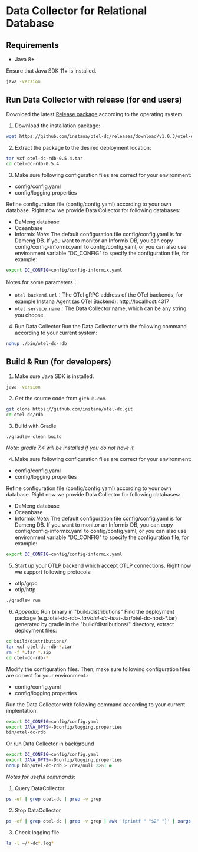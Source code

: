 # Data Collector for Relational Database


## Requirements

- Java 8+

Ensure that Java SDK 11+ is installed.
```bash
java -version
```


## Run Data Collector with release (for end users)
Download the latest  [Release package](https://github.com/instana/otel-dc/releases/tag/Release) according to the operating system.


1) Download the installation package:
```bash
wget https://github.com/instana/otel-dc/releases/download/v1.0.3/otel-dc-rdb-0.5.4.tar
```

2) Extract the package to the desired deployment location:
```bash
tar vxf otel-dc-rdb-0.5.4.tar
cd otel-dc-rdb-0.5.4
```

3) Make sure following configuration files are correct for your environment:
  - config/config.yaml
  - config/logging.properties

Refine configuration file (config/config.yaml) according to your own database. Right now we provide Data Collector for following databases:
  - DaMeng database
  - Oceanbase
  - Informix
*Note:* The default configuration file config/config.yaml is for Dameng DB. If you want to monitor an Informix DB, you can copy config/config-informix.yaml to config/config.yaml, or you can also use environment variable "DC_CONFIG" to specify the configuration file, for example:
```bash
export DC_CONFIG=config/config-informix.yaml
```

Notes for some parameters：
- `otel.backend.url`：The OTel gRPC address of the OTel backends, for example Instana Agent (as OTel Backend): http://localhost:4317
- `otel.service.name`：The Data Collector name, which can be any string you choose.

4) Run Data Collector
Run the Data Collector with the following command according to your current system:
```bash
nohup ./bin/otel-dc-rdb
```


## Build & Run (for developers)

1) Make sure Java SDK is installed.
```bash
java -version
```

2) Get the source code from `github.com`.
```bash
git clone https://github.com/instana/otel-dc.git
cd otel-dc/rdb
```

3) Build with Gradle
```bash
./gradlew clean build
```
*Note: gradle 7.4 will be installed if you do not have it.*

4) Make sure following configuration files are correct for your environment:
  - config/config.yaml
  - config/logging.properties

Refine configuration file (config/config.yaml) according to your own database. Right now we provide Data Collector for following databases:
  - DaMeng database
  - Oceanbase
  - Informix
*Note:* The default configuration file config/config.yaml is for Dameng DB. If you want to monitor an Informix DB, you can copy config/config-informix.yaml to config/config.yaml, or you can also use environment variable "DC_CONFIG" to specify the configuration file, for example:
```bash
export DC_CONFIG=config/config-informix.yaml
```

5) Start up your OTLP backend which accept OTLP connections. Right now we support following protocols:
- otlp/grpc
- otlp/http

```bash
./gradlew run
```

6) *Appendix:* Run binary in "build/distributions"
Find the deployment package (e.g.:otel-dc-rdb-*.tar/otel-dc-host-*.tar/otel-dc-host-*.tar) generated by gradle in the "build/distributions/" directory, extract deployment files:
```bash
cd build/distributions/
tar vxf otel-dc-rdb-*.tar
rm -f *.tar *.zip
cd otel-dc-rdb-*
```

Modify the configuration files.
Then, make sure following configuration files are correct for your environment.:
  - config/config.yaml
  - config/logging.properties

Run the Data Collector with following command according to your current implentation:
```bash
export DC_CONFIG=config/config.yaml
export JAVA_OPTS=-Dconfig/logging.properties
bin/otel-dc-rdb
```
Or run Data Collector in background
```bash
export DC_CONFIG=config/config.yaml
export JAVA_OPTS=-Dconfig/logging.properties
nohup bin/otel-dc-rdb > /dev/null 2>&1 &
```


*Notes for useful commands:* 

1) Query DataCollector
```bash
ps -ef | grep otel-dc | grep -v grep
```

2) Stop DataCollector
```bash
ps -ef | grep otel-dc | grep -v grep | awk '{printf " "$2" "}' | xargs kill -9
```

3) Check logging file
```bash
ls -l ~/*-dc*.log*
```
